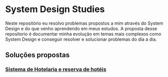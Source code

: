 # System Design Studies

Neste repositório eu resolvo problemas propostos a mim através do System Design e do que venho aprendendo em meus estudos. A proposta desse repositorio é documentar minha evolução em temas mais complexos como System Design e conseguir resolver e solucionar problemas do dia a dia.

## Soluções propostas

### [**Sistema de Hotelaria e reserva de hotéis**](https://github.com/Catrofe/System_Design_Studies/tree/main/Reserva%20de%20Hotel)

